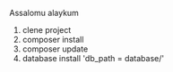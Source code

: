 Assalomu alaykum

1. clene project
2. composer install
3. composer update
4. database install 'db_path = database/'
